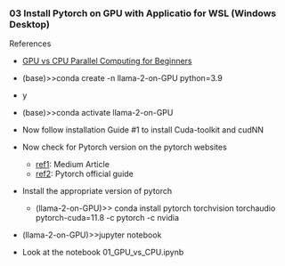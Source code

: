 ### 03 Install Pytorch on GPU with Applicatio for WSL (Windows Desktop)

References
- [GPU vs CPU Parallel Computing for Beginners](https://www.youtube.com/watch?v=r9IqwpMR9TE&t=616s&ab_channel=PythonSimplified)

- (base)>>conda create -n llama-2-on-GPU python=3.9
- y
- (base)>>conda activate llama-2-on-GPU

- Now follow installation Guide #1 to install Cuda-toolkit and cudNN 
- Now check for Pytorch version on the pytorch websites 
    - [ref1](https://joelognn.medium.com/installing-wsl2-pytorch-and-cuda-on-windows-11-65a739158d76): Medium Article
	- [ref2](https://pytorch.org/get-started/locally/): Pytorch official guide
- Install the appropriate version of pytorch 
    - (llama-2-on-GPU)>> conda install pytorch torchvision torchaudio pytorch-cuda=11.8 -c pytorch -c nvidia
- (llama-2-on-GPU)>>jupyter notebook
- Look at the notebook 01_GPU_vs_CPU.ipynb